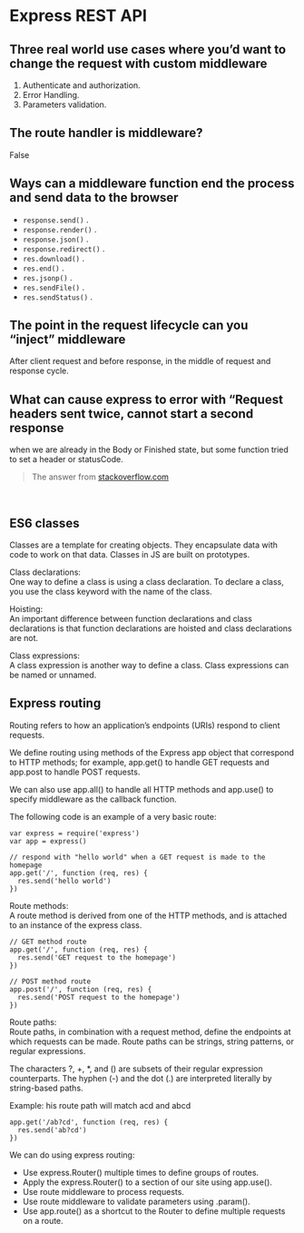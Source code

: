 # Express REST API

## Three real world use cases where you’d want to change the request with custom middleware

1. Authenticate and authorization.
2. Error Handling.
3. Parameters validation.

## The route handler is middleware?
False

## Ways can a middleware function end the process and send data to the browser

- `response.send()` .
- `response.render()` .
- `response.json()` .
- `response.redirect()` .
- `res.download()` .
- `res.end()` .
- `res.jsonp()` .
- `res.sendFile()` .
- `res.sendStatus()` .

## The point in the request lifecycle can you “inject” middleware

After client request and before response, in the middle of request and response cycle.


## What can cause express to error with “Request headers sent twice, cannot start a second response

when we are already in the Body or Finished state, but some function tried to set a header or statusCode.
> The answer from [stackoverflow.com](https://stackoverflow.com/questions/7042340/error-cant-set-headers-after-they-are-sent-to-the-client)
<br>

## ES6 classes

Classes are a template for creating objects. They encapsulate data with code to work on that data. Classes in JS are built on prototypes.


Class declarations:<br>
One way to define a class is using a class declaration. To declare a class, you use the class keyword with the name of the class.<br>

Hoisting: <br>
An important difference between function declarations and class declarations is that function declarations are hoisted and class declarations are not.<br>

Class expressions: <br>
A class expression is another way to define a class. Class expressions can be named or unnamed.<br>

## Express routing

Routing refers to how an application’s endpoints (URIs) respond to client requests.

We define routing using methods of the Express app object that correspond to HTTP methods; for example, app.get() to handle GET requests and app.post to handle POST requests.<br> 


We can also use app.all() to handle all HTTP methods and app.use() to specify middleware as the callback function. <br>


The following code is an example of a very basic route:

```
var express = require('express')
var app = express()

// respond with "hello world" when a GET request is made to the homepage
app.get('/', function (req, res) {
  res.send('hello world')
})
```
Route methods:<br>
A route method is derived from one of the HTTP methods, and is attached to an instance of the express class.

```
// GET method route
app.get('/', function (req, res) {
  res.send('GET request to the homepage')
})

// POST method route
app.post('/', function (req, res) {
  res.send('POST request to the homepage')
})
```
Route paths:<br>
Route paths, in combination with a request method, define the endpoints at which requests can be made. Route paths can be strings, string patterns, or regular expressions.<br>

The characters ?, +, *, and () are subsets of their regular expression counterparts. The hyphen (-) and the dot (.) are interpreted literally by string-based paths.

Example: his route path will match acd and abcd
```
app.get('/ab?cd', function (req, res) {
  res.send('ab?cd')
})
```

We can do using express routing:

- Use express.Router() multiple times to define groups of routes.
- Apply the express.Router() to a section of our site using app.use().
- Use route middleware to process requests.
- Use route middleware to validate parameters using .param().
- Use app.route() as a shortcut to the Router to define multiple requests on a route.